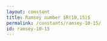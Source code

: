 ```yaml
---
layout: constant
title: Ramsey number $R(10,15)$
permalink: /constants/ramsey-10-15/
id: ramsey-10-15
---
```

